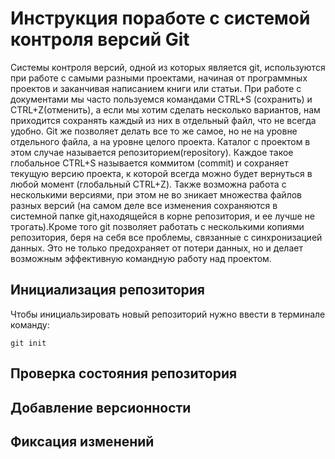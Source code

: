 # **Инструкция поработе с системой контроля версий Git**
Системы контроля версий, одной из которых является git, используются при работе с
самыми разными проектами, начиная от программных проектов и заканчивая написанием
книги или статьи.  При работе с документами мы часто пользуемся командами CTRL+S
(сохранить) и CTRL+Z(отменить), а если мы хотим сделать несколько вариантов, нам
приходится сохранять каждый из них в отдельный файл, что не всегда удобно. Git же
позволяет делать все то же самое, но не на уровне отдельного файла, а на уровне целого проекта. Каталог с проектом в этом случае называется репозиторием(repository). Каждое такое глобальное CTRL+S называется коммитом  (commit) и сохраняет текущую версию проекта, к которой всегда можно будет вернуться в любой момент (глобальный CTRL+Z).
Также возможна работа с несколькими версиями, при этом не во зникает множества
файлов разных версий (на самом деле все изменения сохраняются в системной папке git,находящейся в корне репозитория, и ее лучше не трогать).Кроме того git позволяет работать с несколькими копиями репозитория, беря на себя все проблемы, связанные с синхронизацией данных. Это не только предохраняет от потери данных, но и делает возможным эффективную командную работу над проектом. 
## Инициализация репозитория
Чтобы инициальзировать новый репозиторий нужно ввести в терминале команду:

    git init 

## Проверка состояния репозитория
## Добавление версионности
## Фиксация изменений